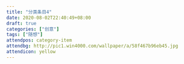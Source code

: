 ```yaml
---
title: "分类条目4"
date: 2020-08-02T22:40:49+08:00
draft: true
categories: ["创意"]
tags: ["随想"]
attendpos: category-item
attendbg: http://pic1.win4000.com/wallpaper/a/58f467b96eb45.jpg
attendicon: yellow
---
```


